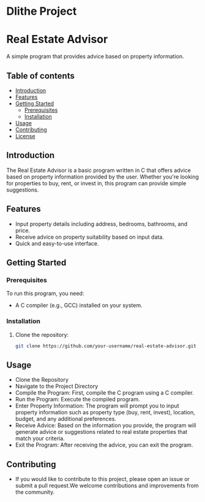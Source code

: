 # Dlithe Project 
# Real Estate Advisor

A simple program that provides advice based on property information.

## Table of contents 

- [Introduction](#introduction)
- [Features](#features)
- [Getting Started](#getting-started)
  - [Prerequisites](#prerequisites)
  - [Installation](#installation)
- [Usage](#usage)
- [Contributing](#contributing)
- [License](#license)

## Introduction

The Real Estate Advisor is a basic program written in C that offers advice based on property information provided by the user. Whether you're looking for properties to buy, rent, or invest in, this program can provide simple suggestions.

## Features

- Input property details including address, bedrooms, bathrooms, and price.
- Receive advice on property suitability based on input data.
- Quick and easy-to-use interface.

## Getting Started

### Prerequisites

To run this program, you need:

- A C compiler (e.g., GCC) installed on your system.

### Installation

1. Clone the repository:
   ```sh
   git clone https://github.com/your-username/real-estate-advisor.git

## Usage
- Clone the Repository
- Navigate to the Project Directory
- Compile the Program: First, compile the C program using a C compiler.
- Run the Program: Execute the compiled program.
- Enter Property Information: The program will prompt you to input property information such as property type (buy, rent, invest), location, budget, and any additional preferences.
- Receive Advice: Based on the information you provide, the program will generate advice or suggestions related to real estate properties that match your criteria.
- Exit the Program: After receiving the advice, you can exit the program.

## Contributing

- If you would like to contribute to this project, please open an issue or submit a pull request.We welcome contributions and improvements from the community.


   
